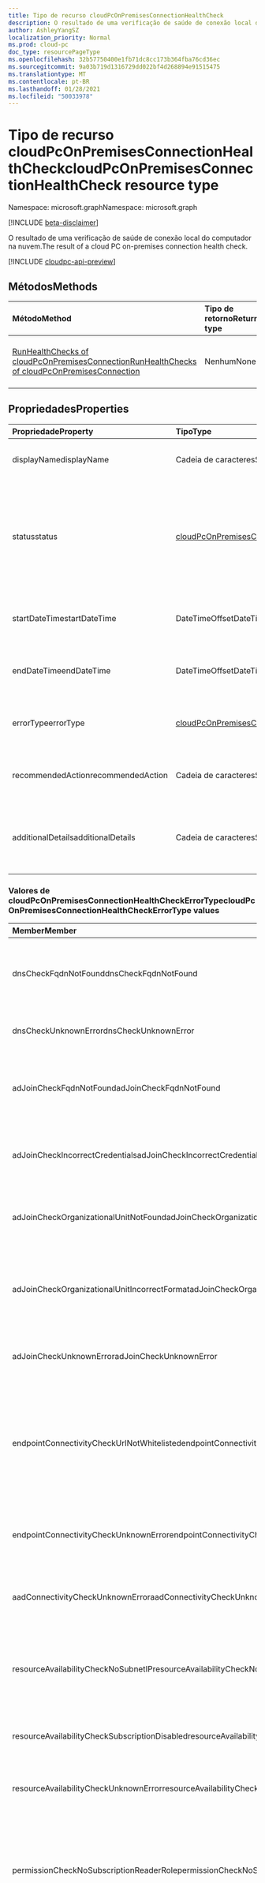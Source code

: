 ```yaml
---
title: Tipo de recurso cloudPcOnPremisesConnectionHealthCheck
description: O resultado de uma verificação de saúde de conexão local do computador na nuvem.
author: AshleyYangSZ
localization_priority: Normal
ms.prod: cloud-pc
doc_type: resourcePageType
ms.openlocfilehash: 32b57750400e1fb71dc8cc173b364fba76cd36ec
ms.sourcegitcommit: 9a03b719d1316729dd022bf4d268894e91515475
ms.translationtype: MT
ms.contentlocale: pt-BR
ms.lasthandoff: 01/28/2021
ms.locfileid: "50033978"
---
```

# <a name="cloudpconpremisesconnectionhealthcheck-resource-type"></a><span data-ttu-id="bd4a9-103">Tipo de recurso cloudPcOnPremisesConnectionHealthCheck</span><span class="sxs-lookup"><span data-stu-id="bd4a9-103">cloudPcOnPremisesConnectionHealthCheck resource type</span></span>

<span data-ttu-id="bd4a9-104">Namespace: microsoft.graph</span><span class="sxs-lookup"><span data-stu-id="bd4a9-104">Namespace: microsoft.graph</span></span>

[!INCLUDE [beta-disclaimer](../../includes/beta-disclaimer.md)]

<span data-ttu-id="bd4a9-105">O resultado de uma verificação de saúde de conexão local do computador na nuvem.</span><span class="sxs-lookup"><span data-stu-id="bd4a9-105">The result of a cloud PC on-premises connection health check.</span></span>

[!INCLUDE [cloudpc-api-preview](../../includes/cloudpc-api-preview.md)]

## <a name="methods"></a><span data-ttu-id="bd4a9-106">Métodos</span><span class="sxs-lookup"><span data-stu-id="bd4a9-106">Methods</span></span>

|<span data-ttu-id="bd4a9-107">Método</span><span class="sxs-lookup"><span data-stu-id="bd4a9-107">Method</span></span>|<span data-ttu-id="bd4a9-108">Tipo de retorno</span><span class="sxs-lookup"><span data-stu-id="bd4a9-108">Return type</span></span>|<span data-ttu-id="bd4a9-109">Descrição</span><span class="sxs-lookup"><span data-stu-id="bd4a9-109">Description</span></span>|
|:---|:---|:---|
|[<span data-ttu-id="bd4a9-110">RunHealthChecks of cloudPcOnPremisesConnection</span><span class="sxs-lookup"><span data-stu-id="bd4a9-110">RunHealthChecks of cloudPcOnPremisesConnection</span></span>](../api/cloudpconpremisesconnection-runhealthcheck.md)|<span data-ttu-id="bd4a9-111">Nenhum</span><span class="sxs-lookup"><span data-stu-id="bd4a9-111">None</span></span>|<span data-ttu-id="bd4a9-112">Execute as verificações de saúde de [uma cloudPcOnPremisesConnection](../resources/cloudpconpremisesconnection.md).</span><span class="sxs-lookup"><span data-stu-id="bd4a9-112">Run the health checks of a [cloudPcOnPremisesConnection](../resources/cloudpconpremisesconnection.md).</span></span>|

## <a name="properties"></a><span data-ttu-id="bd4a9-113">Propriedades</span><span class="sxs-lookup"><span data-stu-id="bd4a9-113">Properties</span></span>

|<span data-ttu-id="bd4a9-114">Propriedade</span><span class="sxs-lookup"><span data-stu-id="bd4a9-114">Property</span></span>|<span data-ttu-id="bd4a9-115">Tipo</span><span class="sxs-lookup"><span data-stu-id="bd4a9-115">Type</span></span>|<span data-ttu-id="bd4a9-116">Descrição</span><span class="sxs-lookup"><span data-stu-id="bd4a9-116">Description</span></span>|
|:---|:---|:---|
|<span data-ttu-id="bd4a9-117">displayName</span><span class="sxs-lookup"><span data-stu-id="bd4a9-117">displayName</span></span>|<span data-ttu-id="bd4a9-118">Cadeia de caracteres</span><span class="sxs-lookup"><span data-stu-id="bd4a9-118">String</span></span>|<span data-ttu-id="bd4a9-119">O nome de exibição deste item de verificação de saúde.</span><span class="sxs-lookup"><span data-stu-id="bd4a9-119">The display name for this health check item.</span></span>|
|<span data-ttu-id="bd4a9-120">status</span><span class="sxs-lookup"><span data-stu-id="bd4a9-120">status</span></span>|[<span data-ttu-id="bd4a9-121">cloudPcOnPremisesConnectionStatus</span><span class="sxs-lookup"><span data-stu-id="bd4a9-121">cloudPcOnPremisesConnectionStatus</span></span>](../resources/cloudpconpremisesconnection.md#cloudpconpremisesconnectionstatus-values)|<span data-ttu-id="bd4a9-122">O status do item de verificação de saúde.</span><span class="sxs-lookup"><span data-stu-id="bd4a9-122">The status of the health check item.</span></span> <span data-ttu-id="bd4a9-123">Os valores possíveis são: `pending`, `running`, `passed`, `failed`, `unknownFutureValue`.</span><span class="sxs-lookup"><span data-stu-id="bd4a9-123">Possible values are: `pending`, `running`, `passed`, `failed`, `unknownFutureValue`.</span></span> <span data-ttu-id="bd4a9-124">Somente leitura.</span><span class="sxs-lookup"><span data-stu-id="bd4a9-124">Read-only.</span></span>|
|<span data-ttu-id="bd4a9-125">startDateTime</span><span class="sxs-lookup"><span data-stu-id="bd4a9-125">startDateTime</span></span>|<span data-ttu-id="bd4a9-126">DateTimeOffset</span><span class="sxs-lookup"><span data-stu-id="bd4a9-126">DateTimeOffset</span></span>|<span data-ttu-id="bd4a9-127">A hora de início do item de verificação de saúde.</span><span class="sxs-lookup"><span data-stu-id="bd4a9-127">The start time of the health check item.</span></span> <span data-ttu-id="bd4a9-128">Somente leitura.</span><span class="sxs-lookup"><span data-stu-id="bd4a9-128">Read-only.</span></span>|
|<span data-ttu-id="bd4a9-129">endDateTime</span><span class="sxs-lookup"><span data-stu-id="bd4a9-129">endDateTime</span></span>|<span data-ttu-id="bd4a9-130">DateTimeOffset</span><span class="sxs-lookup"><span data-stu-id="bd4a9-130">DateTimeOffset</span></span>|<span data-ttu-id="bd4a9-131">A hora de término do item de verificação de saúde.</span><span class="sxs-lookup"><span data-stu-id="bd4a9-131">The end time of the health check item.</span></span> <span data-ttu-id="bd4a9-132">Somente leitura.</span><span class="sxs-lookup"><span data-stu-id="bd4a9-132">Read-only.</span></span>|
|<span data-ttu-id="bd4a9-133">errorType</span><span class="sxs-lookup"><span data-stu-id="bd4a9-133">errorType</span></span>|[<span data-ttu-id="bd4a9-134">cloudPcOnPremisesConnectionHealthCheckErrorType</span><span class="sxs-lookup"><span data-stu-id="bd4a9-134">cloudPcOnPremisesConnectionHealthCheckErrorType</span></span>](#cloudpconpremisesconnectionhealthcheckerrortype-values)|<span data-ttu-id="bd4a9-135">O tipo de erro que ocorreu durante a verificação de saúde.</span><span class="sxs-lookup"><span data-stu-id="bd4a9-135">The type of error that occurred during this health check.</span></span>|
|<span data-ttu-id="bd4a9-136">recommendedAction</span><span class="sxs-lookup"><span data-stu-id="bd4a9-136">recommendedAction</span></span>|<span data-ttu-id="bd4a9-137">Cadeia de caracteres</span><span class="sxs-lookup"><span data-stu-id="bd4a9-137">String</span></span>|<span data-ttu-id="bd4a9-138">A ação recomendada para corrigir o erro correspondente.</span><span class="sxs-lookup"><span data-stu-id="bd4a9-138">The recommended action to fix the corresponding error.</span></span>|
|<span data-ttu-id="bd4a9-139">additionalDetails</span><span class="sxs-lookup"><span data-stu-id="bd4a9-139">additionalDetails</span></span>|<span data-ttu-id="bd4a9-140">Cadeia de caracteres</span><span class="sxs-lookup"><span data-stu-id="bd4a9-140">String</span></span>|<span data-ttu-id="bd4a9-141">Detalhes adicionais sobre a verificação de saúde ou a ação recomendada.</span><span class="sxs-lookup"><span data-stu-id="bd4a9-141">Additional details about the health check or the recommended action.</span></span>|

### <a name="cloudpconpremisesconnectionhealthcheckerrortype-values"></a><span data-ttu-id="bd4a9-142">Valores de cloudPcOnPremisesConnectionHealthCheckErrorType</span><span class="sxs-lookup"><span data-stu-id="bd4a9-142">cloudPcOnPremisesConnectionHealthCheckErrorType values</span></span>

|<span data-ttu-id="bd4a9-143">Member</span><span class="sxs-lookup"><span data-stu-id="bd4a9-143">Member</span></span>|<span data-ttu-id="bd4a9-144">Descrição</span><span class="sxs-lookup"><span data-stu-id="bd4a9-144">Description</span></span>|
|:---|:---|
|<span data-ttu-id="bd4a9-145">dnsCheckFqdnNotFound</span><span class="sxs-lookup"><span data-stu-id="bd4a9-145">dnsCheckFqdnNotFound</span></span>|<span data-ttu-id="bd4a9-146">A verificação de DNS falhou porque o nome de domínio totalmente qualificado não foi encontrado.</span><span class="sxs-lookup"><span data-stu-id="bd4a9-146">The DNS check failed because the fully qualified domain name was not found.</span></span> <span data-ttu-id="bd4a9-147">Insira o nome de domínio totalmente qualificado.</span><span class="sxs-lookup"><span data-stu-id="bd4a9-147">Please re-enter fully qualified domain name.</span></span>|
|<span data-ttu-id="bd4a9-148">dnsCheckUnknownError</span><span class="sxs-lookup"><span data-stu-id="bd4a9-148">dnsCheckUnknownError</span></span>|<span data-ttu-id="bd4a9-149">A verificação de DNS falhou devido a um erro desconhecido.</span><span class="sxs-lookup"><span data-stu-id="bd4a9-149">The DNS check failed due to an unknown error.</span></span> <span data-ttu-id="bd4a9-150">Entre em contato com o suporte ao cliente.</span><span class="sxs-lookup"><span data-stu-id="bd4a9-150">Please contact customer support.</span></span>|
|<span data-ttu-id="bd4a9-151">adJoinCheckFqdnNotFound</span><span class="sxs-lookup"><span data-stu-id="bd4a9-151">adJoinCheckFqdnNotFound</span></span>|<span data-ttu-id="bd4a9-152">A verificação de junção de domínio ativo falhou porque o nome de domínio totalmente qualificado não foi encontrado.</span><span class="sxs-lookup"><span data-stu-id="bd4a9-152">The active domain join check failed because the fully qualified domain name was not found.</span></span> <span data-ttu-id="bd4a9-153">Insira o nome de domínio totalmente qualificado.</span><span class="sxs-lookup"><span data-stu-id="bd4a9-153">Please re-enter fully qualified domain name.</span></span>|
|<span data-ttu-id="bd4a9-154">adJoinCheckIncorrectCredentials</span><span class="sxs-lookup"><span data-stu-id="bd4a9-154">adJoinCheckIncorrectCredentials</span></span>|<span data-ttu-id="bd4a9-155">A verificação de participação no domínio ativo falhou porque as credenciais do domínio estão incorretas.</span><span class="sxs-lookup"><span data-stu-id="bd4a9-155">The active domain join check failed because the domain credentials are incorrect.</span></span> <span data-ttu-id="bd4a9-156">Atualize o nome de usuário e a senha.</span><span class="sxs-lookup"><span data-stu-id="bd4a9-156">Please update the username and password.</span></span>|
|<span data-ttu-id="bd4a9-157">adJoinCheckOrganizationalUnitNotFound</span><span class="sxs-lookup"><span data-stu-id="bd4a9-157">adJoinCheckOrganizationalUnitNotFound</span></span>|<span data-ttu-id="bd4a9-158">A verificação de junção de domínio ativo falhou porque a unidade organizacional especificada não foi encontrada.</span><span class="sxs-lookup"><span data-stu-id="bd4a9-158">The active domain join check failed because the specified organizational unit was not found.</span></span> <span data-ttu-id="bd4a9-159">Insira a unidade da organização.</span><span class="sxs-lookup"><span data-stu-id="bd4a9-159">Please re-enter organization unit.</span></span>|
|<span data-ttu-id="bd4a9-160">adJoinCheckOrganizationalUnitIncorrectFormat</span><span class="sxs-lookup"><span data-stu-id="bd4a9-160">adJoinCheckOrganizationalUnitIncorrectFormat</span></span>|<span data-ttu-id="bd4a9-161">A verificação de junção de domínio ativo falhou ao usar o formato da unidade organizacional especificada está incorreto.</span><span class="sxs-lookup"><span data-stu-id="bd4a9-161">The active domain join check failed beccause the format of the specified organizational unit is incorrect.</span></span> <span data-ttu-id="bd4a9-162">Formato de exemplo: "OU=OU1,OU=OU2,OU=OU3,DC=DC1".</span><span class="sxs-lookup"><span data-stu-id="bd4a9-162">Example format: “OU=OU1,OU=OU2,OU=OU3,DC=DC1”.</span></span>|
|<span data-ttu-id="bd4a9-163">adJoinCheckUnknownError</span><span class="sxs-lookup"><span data-stu-id="bd4a9-163">adJoinCheckUnknownError</span></span>|<span data-ttu-id="bd4a9-164">A verificação de junção de domínio ativo falhou devido a um erro desconhecido.</span><span class="sxs-lookup"><span data-stu-id="bd4a9-164">The active domain join check failed due to an unknown error.</span></span> <span data-ttu-id="bd4a9-165">Entre em contato com o suporte ao cliente.</span><span class="sxs-lookup"><span data-stu-id="bd4a9-165">Please contact customer support.</span></span>|
|<span data-ttu-id="bd4a9-166">endpointConnectivityCheckUrlNotWhitelisted</span><span class="sxs-lookup"><span data-stu-id="bd4a9-166">endpointConnectivityCheckUrlNotWhitelisted</span></span>|<span data-ttu-id="bd4a9-167">A verificação de conectividade do ponto de extremidade falhou porque as URLs não estão na lista de autorização nas configurações de firewall da rede.</span><span class="sxs-lookup"><span data-stu-id="bd4a9-167">The endpoint connectivity check failed because the URLs are not on the allowlist in the network firewall settings.</span></span> <span data-ttu-id="bd4a9-168">Adicione as URLs à lista de autorizações para as configurações de firewall de rede.</span><span class="sxs-lookup"><span data-stu-id="bd4a9-168">Please add the URLs to the allowlist for the network firewall settings.</span></span> <span data-ttu-id="bd4a9-169">Consulte [a lista de URLs necessárias](/azure/virtual-desktop/safe-url-list) para obter informações de URL.</span><span class="sxs-lookup"><span data-stu-id="bd4a9-169">See [required URL list](/azure/virtual-desktop/safe-url-list) for URL information.</span></span>|
|<span data-ttu-id="bd4a9-170">endpointConnectivityCheckUnknownError</span><span class="sxs-lookup"><span data-stu-id="bd4a9-170">endpointConnectivityCheckUnknownError</span></span>|<span data-ttu-id="bd4a9-171">A verificação de conectividade do ponto de extremidade falhou devido a um erro desconhecido.</span><span class="sxs-lookup"><span data-stu-id="bd4a9-171">The endpoint connectivity check failed due to an unknown error.</span></span> <span data-ttu-id="bd4a9-172">Entre em contato com o suporte ao cliente.</span><span class="sxs-lookup"><span data-stu-id="bd4a9-172">Please contact customer support.</span></span>|
|<span data-ttu-id="bd4a9-173">aadConnectivityCheckUnknownError</span><span class="sxs-lookup"><span data-stu-id="bd4a9-173">aadConnectivityCheckUnknownError</span></span>|<span data-ttu-id="bd4a9-174">A verificação de conectividade do Azure Active Directory falhou devido a um erro desconhecido.</span><span class="sxs-lookup"><span data-stu-id="bd4a9-174">The Azure Active Directory connectivity check failed due to an unknown error.</span></span> <span data-ttu-id="bd4a9-175">Entre em contato com o suporte ao cliente.</span><span class="sxs-lookup"><span data-stu-id="bd4a9-175">Please contact customer support.</span></span>|
|<span data-ttu-id="bd4a9-176">resourceAvailabilityCheckNoSubnetIP</span><span class="sxs-lookup"><span data-stu-id="bd4a9-176">resourceAvailabilityCheckNoSubnetIP</span></span>|<span data-ttu-id="bd4a9-177">A verificação de disponibilidade do recurso falhou porque não havia endereços IP disponíveis na sub-rede.</span><span class="sxs-lookup"><span data-stu-id="bd4a9-177">The resource availability check failed because there were no available IP addresses in the subnet.</span></span> <span data-ttu-id="bd4a9-178">Free up some or change to another subnet and retry.</span><span class="sxs-lookup"><span data-stu-id="bd4a9-178">Please free up some or change to another subnet and retry.</span></span>|
|<span data-ttu-id="bd4a9-179">resourceAvailabilityCheckSubscriptionDisabled</span><span class="sxs-lookup"><span data-stu-id="bd4a9-179">resourceAvailabilityCheckSubscriptionDisabled</span></span>|<span data-ttu-id="bd4a9-180">A verificação de disponibilidade do recurso falhou devido a uma assinatura desabilitada do Azure.</span><span class="sxs-lookup"><span data-stu-id="bd4a9-180">The resource availability check failed due to a disabled Azure subscription.</span></span> <span data-ttu-id="bd4a9-181">Habilita a assinatura.</span><span class="sxs-lookup"><span data-stu-id="bd4a9-181">Please re-enable the subscription.</span></span>|
|<span data-ttu-id="bd4a9-182">resourceAvailabilityCheckUnknownError</span><span class="sxs-lookup"><span data-stu-id="bd4a9-182">resourceAvailabilityCheckUnknownError</span></span>|<span data-ttu-id="bd4a9-183">A verificação de disponibilidade do recurso falhou devido a um erro desconhecido.</span><span class="sxs-lookup"><span data-stu-id="bd4a9-183">The resource availability check failed due to an unknown error.</span></span> <span data-ttu-id="bd4a9-184">Entre em contato com o suporte ao cliente.</span><span class="sxs-lookup"><span data-stu-id="bd4a9-184">Please contact customer support.</span></span>|
|<span data-ttu-id="bd4a9-185">permissionCheckNoSubscriptionReaderRole</span><span class="sxs-lookup"><span data-stu-id="bd4a9-185">permissionCheckNoSubscriptionReaderRole</span></span>|<span data-ttu-id="bd4a9-186">A entidade de serviço de computador na nuvem não tem permissões de leitor na assinatura especificada do Azure.</span><span class="sxs-lookup"><span data-stu-id="bd4a9-186">Cloud PC service principal does not have reader permissions on the specified Azure subscription.</span></span> <span data-ttu-id="bd4a9-187">Trabalhe com o proprietário da assinatura para adicionar a atribuição de função de leitor na assinatura do Azure para a entidade de serviço do Cloud PC.</span><span class="sxs-lookup"><span data-stu-id="bd4a9-187">Please work with subscription owner to add reader role assignment on the Azure subscription for the Cloud PC service principal.</span></span>|
|<span data-ttu-id="bd4a9-188">permissionCheckNoResourceGroupOwnerRole</span><span class="sxs-lookup"><span data-stu-id="bd4a9-188">permissionCheckNoResourceGroupOwnerRole</span></span>|<span data-ttu-id="bd4a9-189">A entidade de serviço do cloud PC não tem permissões de proprietário no grupo de recursos especificado.</span><span class="sxs-lookup"><span data-stu-id="bd4a9-189">Cloud PC service principal does not have owner permissions on the specified resource group.</span></span> <span data-ttu-id="bd4a9-190">Trabalhe com o proprietário da assinatura para adicionar a atribuição de função de proprietário ao grupo de recursos para a entidade de serviço do Cloud PC.</span><span class="sxs-lookup"><span data-stu-id="bd4a9-190">Please work with the subscription owner to add owner role assignment on the resource group for the Cloud PC service principal.</span></span>|
|<span data-ttu-id="bd4a9-191">permissionCheckNoVNetContributorRole</span><span class="sxs-lookup"><span data-stu-id="bd4a9-191">permissionCheckNoVNetContributorRole</span></span>|<span data-ttu-id="bd4a9-192">A entidade de serviço do cloud PC não tem permissões de colaborador de rede na rede virtual especificada.</span><span class="sxs-lookup"><span data-stu-id="bd4a9-192">Cloud PC service principal does not have network contributor permissions on the specified virtual network.</span></span> <span data-ttu-id="bd4a9-193">Trabalhe com o proprietário da assinatura para adicionar a atribuição de função de colaborador de rede para a entidade de serviço do Cloud PC.</span><span class="sxs-lookup"><span data-stu-id="bd4a9-193">Please work with subscription owner to add the network contributor role assignment for the Cloud PC service principal.</span></span> |
|<span data-ttu-id="bd4a9-194">permissionCheckUnknownError</span><span class="sxs-lookup"><span data-stu-id="bd4a9-194">permissionCheckUnknownError</span></span>|<span data-ttu-id="bd4a9-195">A verificação de permissão falhou devido a um erro desconhecido.</span><span class="sxs-lookup"><span data-stu-id="bd4a9-195">The permission check failed due to an unknown error.</span></span> <span data-ttu-id="bd4a9-196">Entre em contato com o suporte ao cliente.</span><span class="sxs-lookup"><span data-stu-id="bd4a9-196">Please contact customer support.</span></span>|
|<span data-ttu-id="bd4a9-197">internalServerUnknownError</span><span class="sxs-lookup"><span data-stu-id="bd4a9-197">internalServerUnknownError</span></span>|<span data-ttu-id="bd4a9-198">A verificação de saúde falhou devido a um erro de servidor interno desconhecido.</span><span class="sxs-lookup"><span data-stu-id="bd4a9-198">The health check failed due to an unknown internal server error.</span></span> <span data-ttu-id="bd4a9-199">Entre em contato com o suporte ao cliente.</span><span class="sxs-lookup"><span data-stu-id="bd4a9-199">Please contact customer support.</span></span>|

## <a name="relationships"></a><span data-ttu-id="bd4a9-200">Relações</span><span class="sxs-lookup"><span data-stu-id="bd4a9-200">Relationships</span></span>

<span data-ttu-id="bd4a9-201">Nenhum</span><span class="sxs-lookup"><span data-stu-id="bd4a9-201">None.</span></span>

## <a name="json-representation"></a><span data-ttu-id="bd4a9-202">Representação JSON</span><span class="sxs-lookup"><span data-stu-id="bd4a9-202">JSON representation</span></span>

<span data-ttu-id="bd4a9-203">Veja a seguir uma representação JSON do recurso.</span><span class="sxs-lookup"><span data-stu-id="bd4a9-203">The following is a JSON representation of the resource.</span></span>
<!-- {
  "blockType": "resource",
  "@odata.type": "microsoft.graph.cloudPcOnPremisesConnectionHealthCheck"
}
-->

``` json
{
  "@odata.type": "#microsoft.graph.cloudPcOnPremisesConnectionHealthCheck",
  "displayName": "String",
  "status": "String",
  "startDateTime": "String (timestamp)",
  "endDateTime": "String (timestamp)",
  "errorType": "String",
  "recommendedAction": "String",
  "additionalDetails": "String"
}
```

